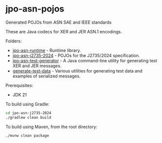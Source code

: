 # jpo-asn-pojos

Generated POJOs from ASN SAE and IEEE standards

These are Java codecs for XER and JER ASN.1 encodings.

Folders:

* [jpo-asn-runtime](jpo-asn-runtime/README.md) - Runtime library.
* [jpo-asn-j2735-2024](jpo-asn-j2735-2024/README.md) - POJOs for the J2735/2024 specification.
* [jpo-asn-test-generator](jpo-asn-test-generator/README.md) - A Java command-line utility for
  generating test XER and JER messages.
* [generate-test-data](generate-test-data/README.md) - Various utilities for generating test data
  and examples of serialized
  messages.

Prerequisites:

* JDK 21

To build using Gradle:

```bash
cd jpo-asn-j2735-2024
./gradlew clean build
```

To build using Maven, from the root directory:

```bash
./mvnw clean package
```

